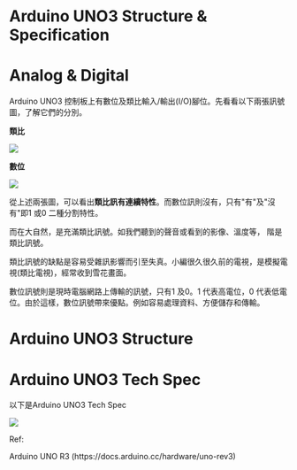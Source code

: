 <h1>Arduino UNO3 Structure & Specification</h1>
<p>
<h1>Analog & Digital</h1> 
Arduino UNO3 控制板上有數位及類比輸入/輸出(I/O)腳位。先看看以下兩張訊號圖，了解它們的分別。<p>  
  <B>類比</B><p>  
<img src="https://www.meteam.org/1st_STEM2022/GithubWebpage/ArStrutAnalog01.png"><p> 
  <B>數位</B><p>
<img src="https://www.meteam.org/1st_STEM2022/GithubWebpage/ArStrutDigital02.png"><p> 
<p>
  從上述兩張圖，可以看出<B>類比訊有連續特性</B>。而數位訊則沒有，只有"有"及"沒有"即1 或0 二種分割特性。<p>
而在大自然，是充滿類比訊號。如我們聽到的聲音或看到的影像、溫度等， 階是類比訊號。<p>
類比訊號的缺點是容易受雜訊影響而引至失真。小編很久很久前的電視，是模擬電視(類比電視)，經常收到雪花畫面。<p>
數位訊號則是現時電腦網路上傳輸的訊號，只有1 及0。1 代表高電位，0 代表低電位。由於這樣，數位訊號帶來優點。例如容易處理資料、方便儲存和傳輸。<p>
<h1>Arduino UNO3 Structure</h1>
<h1>Arduino UNO3 Tech Spec</h1><p>
以下是Arduino UNO3 Tech Spec<p>
 
<img src="https://www.meteam.org/1st_STEM2022/GithubWebpage/ArStrutSpec01.png"><p>   
<p>
Ref:<p>
Arduino UNO R3 (https://docs.arduino.cc/hardware/uno-rev3)
